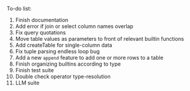 To-do list:
1. Finish documentation
2. Add error if join or select column names overlap
3. Fix query quotations
4. Move table values as parameters to front of relevant builtin functions
5. Add createTable for single-column data
6. Fix tuple parsing endless loop bug
7. Add a new ```append``` feature to add one or more rows to a table
8. Finish organizing builtins according to type
9. Finish test suite
10. Double check operator type-resolution
11. LLM suite